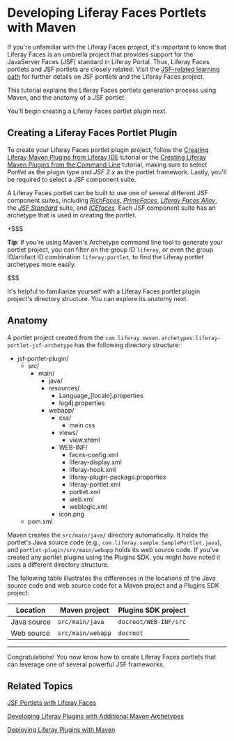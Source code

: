 # Developing Liferay Faces Portlets with Maven [](id=developing-liferay-faces-portlets-with-maven)

If you're unfamiliar with the Liferay Faces project, it's important to know that
Liferay Faces is an umbrella project that provides support for the JavaServer
Faces (JSF) standard in Liferay Portal. Thus, Liferay Faces portlets and JSF
portlets are closely related. Visit the [JSF-related learning path](/develop/learning-paths/-/knowledge_base/6-2/writing-your-first-jsf-application)
for further details on JSF portlets and the Liferay Faces project. 

This tutorial explains the Liferay Faces portlets generation process using
Maven, and the anatomy of a JSF portlet. 

<!-- Make sure the JSF learning path link above is updated once it has been
created. -Cody -->

You'll begin creating a Liferay Faces portlet plugin next. 

## Creating a Liferay Faces Portlet Plugin [](id=creating-a-liferay-faces-portlet-plugin)

To create your Liferay Faces portlet plugin project, follow the 
[Creating Liferay Maven Plugins from Liferay IDE](/develop/tutorials/-/knowledge_base/6-2/creating-liferay-maven-plugins-from-liferay-ide)
tutorial or the
[Creating Liferay Maven Plugins from the Command Line](/develop/tutorials/-/knowledge_base/6-2/creating-liferay-maven-plugins-from-the-command-lin)
tutorial, making sure to select *Portlet* as the plugin type and *JSF 2.x* as
the portlet framework. Lastly, you'll be required to select a JSF component
suite. 

A Liferay Faces portlet can be built to use one of several different JSF
component suites, 
including [*RichFaces*](http://richfaces.jboss.org/),
[*PrimeFaces*](http://primefaces.org/),
[*Liferay Faces Alloy*](https://www.liferay.com/community/liferay-projects/liferay-faces/alloy),
the [*JSF Standard*](http://en.wikipedia.org/wiki/JavaServer_Faces) suite, and
[*ICEfaces*](http://www.icesoft.org/java/projects/ICEfaces/overview.jsf). Each
JSF component suite has an archetype that is used in creating the portlet. 

+$$$

**Tip**: If you're using Maven's
Archetype command line tool to generate your portlet project, you can filter on
the group ID `liferay`, or even the group ID/artifact ID combination
`liferay:portlet`, to find the Liferay portlet archetypes more easily. 

$$$

It's helpful to familiarize yourself with a Liferay Faces portlet plugin
project's directory structure. You can explore its anatomy next. 

## Anatomy [](id=anatomy)

A portlet project created from the
`com.liferay.maven.archetypes:liferay-portlet-jsf-archetype` has the following
directory structure: 

- jsf-portlet-plugin/
    - src/
        - main/
            - java/
            - resources/
                - Language_[locale].properties
                - log4j.properties
            - webapp/
                - css/
                    - main.css
                - views/
                    - view.xhtml
                - WEB-INF/
                    - faces-config.xml
                    - liferay-display.xml
                    - liferay-hook.xml
                    - liferay-plugin-package.properties
                    - liferay-portlet.xml
                    - portlet.xml
                    - web.xml
                    - weblogic.xml
                - icon.png
    - pom.xml

Maven creates the `src/main/java/` directory automatically. It holds the
portlet's Java source code (e.g., `com.liferay.sample.SamplePortlet.java`), and
`portlet-plugin/src/main/webapp` holds its web source code. If you've created
any portlet plugins using the Plugins SDK, you might have noted it uses a
different directory structure. 

The following table illustrates the differences in the locations of the Java
source code and web source code for a Maven project and a Plugins SDK project: 

Location    | Maven project     | Plugins SDK project   |
----------- | ----------------- | --------------------- |
Java source | `src/main/java`   | `docroot/WEB-INF/src` |
Web source  | `src/main/webapp` | `docroot`             |
---

Congratulations! You now know how to create Liferay Faces portlets that can
leverage one of several powerful JSF frameworks. 

## Related Topics [](id=related-topics)

[JSF Portlets with Liferay Faces](/develop/tutorials-jsf-test/-/knowledge_base/tutorials-test-jsf/jsf-portlets-with-liferay-faces)

[Developing Liferay Plugins with Additional Maven Archetypes](/develop/tutorials/-/knowledge_base/6-2/developing-liferay-plugins-with-additional-maven-ar)

[Deploying Liferay Plugins with Maven](/develop/tutorials/-/knowledge_base/6-2/deploying-liferay-plugins-with-maven)


